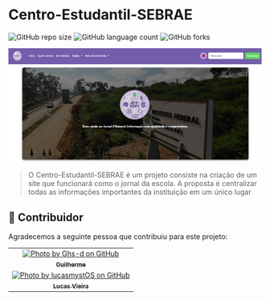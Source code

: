 # Centro-Estudantil-SEBRAE

![GitHub repo size](https://img.shields.io/github/repo-size/SilasAndradev/Centro-Estudantil-SEBRAE?style=for-the-badge)
![GitHub language count](https://img.shields.io/github/languages/count/SilasAndradev/Centro-Estudantil-SEBRAE?style=for-the-badge)
![GitHub forks](https://img.shields.io/github/forks/SilasAndradev/Centro-Estudantil-SEBRAE?style=for-the-badge)

<img src="static/img/exemplo_site.png" alt="Exemplo imagem">

> O Centro-Estudantil-SEBRAE é um projeto consiste na criação de um site que funcionará como o jornal da escola. A proposta é centralizar todas as informações importantes da instituição em um único lugar

## 🤝 Contribuidor 

Agradecemos a seguinte pessoa que contribuiu para este projeto:

<table>
  <tr>
    <td align="center"> 
      <a href="https://github.com/Ghs-d" title="Front-End Developer"> 
      <img src="https://avatars.githubusercontent.com/u/186340489" width="100px;" alt="Photo by Ghs-d on GitHub"/>
      <br> 
      <sub> 
        <b>
          Guilherme
        </b> 
      </sub> 
    </a> 
    </td>
  </tr>
  <tr>
    <td align="center"> 
      <a href="https://github.com/lucasmystOS" title="Front-End Developer"> 
      <img src="https://avatars.githubusercontent.com/u/186697279" width="100px;" alt="Photo by lucasmystOS on GitHub"/>
      <br> 
      <sub> 
        <b>
          Lucas Vieira
        </b> 
      </sub> 
    </a> 
    </td>
  </tr>
</table>
